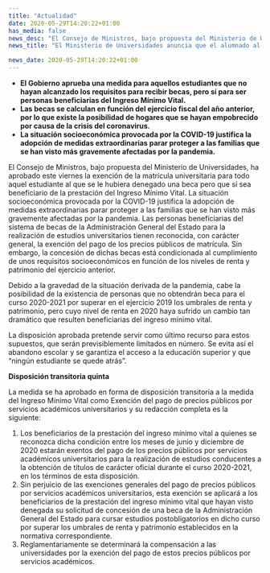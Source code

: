 ```yaml
---
title: "Actualidad"
date: 2020-05-29T14:20:22+01:00
has_media: false
news_desc: "El Consejo de Ministros, bajo propuesta del Ministerio de Universidades, ha aprobado este viernes la exención de la matrícula universitaria para todo aquel estudiante al que se le hubiera denegado una beca pero que sí sea beneficiario de la prestación del Ingreso Mínimo Vital."
news_title: "El Ministerio de Universidades anuncia que el alumnado al que se le haya denegado beca universitaria y reciba el Ingreso Mínimo Vital no deberá pagar la matrícula del curso 2020/2021"

news_date: 2020-05-29T14:20:22+01:00
---
```

<ul>
<li><b>El Gobierno aprueba una medida para aquellos estudiantes que no hayan alcanzado los requisitos para recibir becas, pero sí para ser personas beneficiarias del Ingreso Mínimo Vital.</b></li>
<li><b>Las becas se calculan en función del ejercicio fiscal del año anterior, por lo que existe la posibilidad de hogares que se hayan empobrecido por causa de la crisis del coronavirus.</b></li>
<li><b>La situación socioeconómica provocada por la COVID-19 justifica la adopción de medidas extraordinarias parar proteger a las familias que se han visto más gravemente afectadas por la pandemia.</b></li>
</ul>
<p>El Consejo de Ministros, bajo propuesta del Ministerio de Universidades, ha aprobado este viernes la exención de la matrícula universitaria para todo aquel estudiante al que se le hubiera denegado una beca pero que sí sea beneficiario de la prestación del Ingreso Mínimo Vital. La situación socioeconómica provocada por la COVID-19 justifica la adopción de medidas extraordinarias parar proteger a las familias que se han visto más gravemente afectadas por la pandemia. Las personas beneficiarias del sistema de becas de la Administración General del Estado para la realización de estudios universitarios tienen reconocida, con carácter general, la exención del pago de los precios públicos de matrícula. Sin embargo, la concesión de dichas becas está condicionada al cumplimiento de unos requisitos socioeconómicos en función de los niveles de renta y patrimonio del ejercicio anterior.</p>
<p>Debido a la gravedad de la situación derivada de la pandemia, cabe la posibilidad de la existencia de personas que no obtendrán beca para el curso 2020-2021 por superar en el ejercicio 2019 los umbrales de renta y patrimonio, pero cuyo nivel de renta en 2020 haya sufrido un cambio tan dramático que resulten beneficiarias del ingreso mínimo vital.</p>
<p>La disposición aprobada pretende servir como último recurso para estos supuestos, que serán previsiblemente limitados en número. Se evita así el abandono escolar y se garantiza el acceso a la educación superior y que “ningún estudiante se quede atrás”.</p>
<p><b>Disposición transitoria quinta</b></p>
<p>La medida se ha aprobado en forma de disposición transitoria a la medida del Ingreso Mínimo Vital como Exención del pago de precios públicos por servicios académicos universitarios y su redacción completa es la siguiente:</p>
<ol>
<li>Los beneficiarios de la prestación del ingreso mínimo vital a quienes se reconozca dicha condición entre los meses de junio y diciembre de 2020 estarán exentos del pago de los precios públicos por servicios académicos universitarios para la realización de estudios conducentes a la obtención de títulos de carácter oficial durante el curso 2020-2021, en los términos de esta disposición.</li>
<li>Sin perjuicio de las exenciones generales del pago de precios públicos por servicios académicos universitarios, esta exención se aplicará a los beneficiarios de la prestación del ingreso mínimo vital que hayan visto denegada su solicitud de concesión de una beca de la Administración General del Estado para cursar estudios postobligatorios en dicho curso por superar los umbrales de renta y patrimonio establecidos en la normativa correspondiente.</li>
<li>Reglamentariamente se determinará la compensación a las universidades por la exención del pago de estos precios públicos por servicios académicos.</li>
</ol>